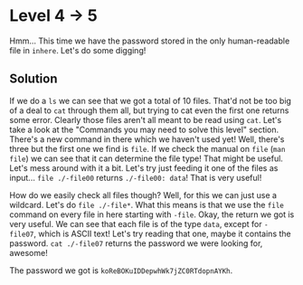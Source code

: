 # Level 4 → 5
Hmm... This time we have the password stored in the only human-readable file in `inhere`. Let's do some digging!

## Solution
If we do a `ls` we can see that we got a total of 10 files. That'd not be too big of a deal to `cat` through them all, but trying to cat even the first one returns some error. Clearly those files aren't all meant to be read using `cat`. Let's take a look at the "Commands you may need to solve this level" section. There's a new command in there which we haven't used yet! Well, there's three but the first one we find is `file`. If we check the manual on `file` (`man file`) we can see that it can determine the file type! That might be useful. Let's mess around with it a bit. Let's try just feeding it one of the files as input... `file ./-file00` returns `./-file00: data`! That is very useful!

How do we easily check all files though? Well, for this we can just use a wildcard. Let's do `file ./-file*`. What this means is that we use the `file` command on every file in here starting with `-file`. Okay, the return we got is very useful. We can see that each file is of the type `data`, except for `-file07`, which is ASCII text! Let's try reading that one, maybe it contains the password. `cat ./-file07` returns the password we were looking for, awesome!

The password we got is `koReBOKuIDDepwhWk7jZC0RTdopnAYKh`.
